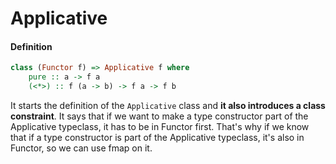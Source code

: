 # Applicative


#### Definition

```haskell
class (Functor f) => Applicative f where  
    pure :: a -> f a  
    (<*>) :: f (a -> b) -> f a -> f b  
```

It starts the definition of the `Applicative` class and **it also introduces a class constraint**. It says that if we want to make a type constructor part of the Applicative typeclass, it has to be in Functor first. That's why if we know that if a type constructor is part of the Applicative typeclass, it's also in Functor, so we can use fmap on it.